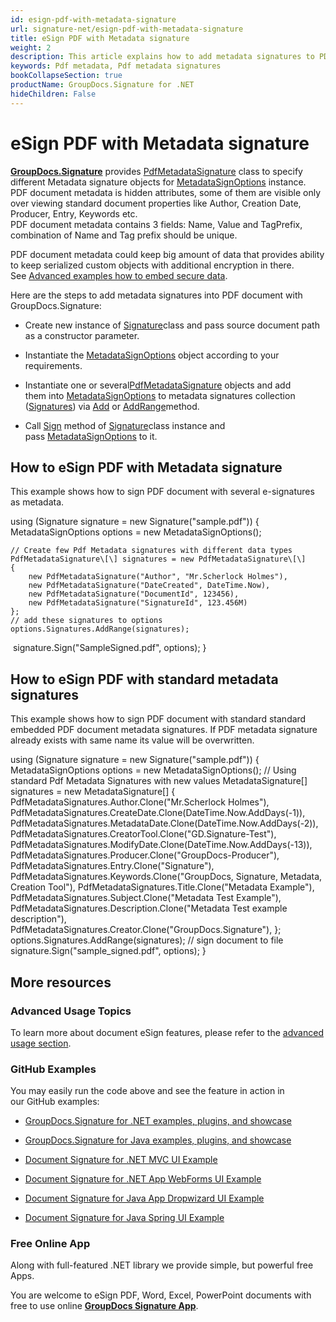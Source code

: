 ```yaml
---
id: esign-pdf-with-metadata-signature
url: signature-net/esign-pdf-with-metadata-signature
title: eSign PDF with Metadata signature
weight: 2
description: This article explains how to add metadata signatures to PDF document meta info layer with GroupDocs.Signature
keywords: Pdf metadata, Pdf metadata signatures
bookCollapseSection: true
productName: GroupDocs.Signature for .NET
hideChildren: False
---
```


# eSign PDF with Metadata signature

[**GroupDocs.Signature**](https://products.groupdocs.com/signature/net) provides [PdfMetadataSignature](https://apireference.groupdocs.com/net/signature/groupdocs.signature.domain/pdfmetadatasignature) class to specify different Metadata signature objects for [MetadataSignOptions](https://apireference.groupdocs.com/net/signature/groupdocs.signature.options/metadatasignoptions) instance.   
PDF document metadata is hidden attributes, some of them are visible only over viewing standard document properties like Author, Creation Date, Producer, Entry, Keywords etc.  
PDF document metadata contains 3 fields: Name, Value and TagPrefix, combination of Name and Tag prefix should be unique.

PDF document metadata could keep big amount of data that provides ability to keep serialized custom objects with additional encryption in there. See [Advanced examples how to embed secure data](eSign%2BPDF%2Bwith%2BMetadata%2Bsignature.html).

Here are the steps to add metadata signatures into PDF document with GroupDocs.Signature:

*   Create new instance of [Signature](https://apireference.groupdocs.com/net/signature/groupdocs.signature/signature)class and pass source document path as a constructor parameter.
    
*   Instantiate the [MetadataSignOptions](https://apireference.groupdocs.com/net/signature/groupdocs.signature.options/metadatasignoptions) object according to your requirements.
    
*   Instantiate one or several[PdfMetadataSignature](https://apireference.groupdocs.com/net/signature/groupdocs.signature.domain/pdfmetadatasignature) objects and add them into [MetadataSignOptions](https://apireference.groupdocs.com/net/signature/groupdocs.signature.options/metadatasignoptions) to metadata signatures collection ([Signatures](https://apireference.groupdocs.com/net/signature/groupdocs.signature.options/metadatasignoptions/properties/signatures)) via [Add](https://apireference.groupdocs.com/net/signature/groupdocs.signature.domain/metadatasignaturecollection/methods/add) or [AddRange](https://apireference.groupdocs.com/net/signature/groupdocs.signature.domain/metadatasignaturecollection/methods/addrange)method.
    
*   Call [Sign](https://apireference.groupdocs.com/net/signature/groupdocs.signature/signature/methods/sign) method of [Signature](https://apireference.groupdocs.com/net/signature/groupdocs.signature/signature)class instance and pass [MetadataSignOptions](https://apireference.groupdocs.com/net/signature/groupdocs.signature.options/metadatasignoptions) to it.
    

## How to eSign PDF with Metadata signature

This example shows how to sign PDF document with several e-signatures as metadata.

using (Signature signature = new Signature("sample.pdf"))
{
    MetadataSignOptions options = new MetadataSignOptions();

    // Create few Pdf Metadata signatures with different data types
    PdfMetadataSignature\[\] signatures = new PdfMetadataSignature\[\]
    {
        new PdfMetadataSignature("Author", "Mr.Scherlock Holmes"),
        new PdfMetadataSignature("DateCreated", DateTime.Now),
        new PdfMetadataSignature("DocumentId", 123456),
        new PdfMetadataSignature("SignatureId", 123.456M)
    };
    // add these signatures to options
    options.Signatures.AddRange(signatures);
    signature.Sign("SampleSigned.pdf", options);
}

## How to eSign PDF with standard metadata signatures

This example shows how to sign PDF document with standard standard embedded PDF document metadata signatures. If PDF metadata signature already exists with same name its value will be overwritten.

using (Signature signature = new Signature("sample.pdf"))
{
    MetadataSignOptions options = new MetadataSignOptions();
    // Using standard Pdf Metadata Signatures with new values
    MetadataSignature\[\] signatures = new MetadataSignature\[\]
    {
        PdfMetadataSignatures.Author.Clone("Mr.Scherlock Holmes"),
        PdfMetadataSignatures.CreateDate.Clone(DateTime.Now.AddDays(-1)),
        PdfMetadataSignatures.MetadataDate.Clone(DateTime.Now.AddDays(-2)),
        PdfMetadataSignatures.CreatorTool.Clone("GD.Signature-Test"),
        PdfMetadataSignatures.ModifyDate.Clone(DateTime.Now.AddDays(-13)),
        PdfMetadataSignatures.Producer.Clone("GroupDocs-Producer"),
        PdfMetadataSignatures.Entry.Clone("Signature"),
        PdfMetadataSignatures.Keywords.Clone("GroupDocs, Signature, Metadata, Creation Tool"),
        PdfMetadataSignatures.Title.Clone("Metadata Example"),
        PdfMetadataSignatures.Subject.Clone("Metadata Test Example"),
        PdfMetadataSignatures.Description.Clone("Metadata Test example description"),
        PdfMetadataSignatures.Creator.Clone("GroupDocs.Signature"),
    };
    options.Signatures.AddRange(signatures);
    // sign document to file
    signature.Sign("sample\_signed.pdf", options);
}

## More resources

### Advanced Usage Topics 

To learn more about document eSign features, please refer to the [advanced usage section](Advanced%2Busage.html).

### GitHub Examples  

You may easily run the code above and see the feature in action in our GitHub examples:

*   [GroupDocs.Signature for .NET examples, plugins, and showcase](https://github.com/groupdocs-signature/GroupDocs.Signature-for-.NET)
    
*   [GroupDocs.Signature for Java examples, plugins, and showcase](https://github.com/groupdocs-signature/GroupDocs.Signature-for-Java)
    
*   [Document Signature for .NET MVC UI Example](https://github.com/groupdocs-signature/GroupDocs.Signature-for-.NET-MVC) 
    
*   [Document Signature for .NET App WebForms UI Example](https://github.com/groupdocs-signature/GroupDocs.Signature-for-.NET-WebForms)
    
*   [Document Signature for Java App Dropwizard UI Example](https://github.com/groupdocs-signature/GroupDocs.Signature-for-Java-Dropwizard)
    
*   [Document Signature for Java Spring UI Example](https://github.com/groupdocs-signature/GroupDocs.Signature-for-Java-Spring)
    

### Free Online App  

Along with full-featured .NET library we provide simple, but powerful free Apps.

You are welcome to eSign PDF, Word, Excel, PowerPoint documents with free to use online **[GroupDocs Signature App](https://products.groupdocs.app/signature)**.
